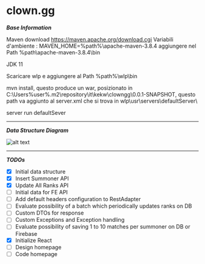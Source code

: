 # clown.gg

***Base Information***

Maven download https://maven.apache.org/download.cgi
    Variabili d'ambiente : MAVEN_HOME=%path%\apache-maven-3.8.4
                           aggiungere nel Path %path\apache-maven-3.8.4\bin
                           
JDK 11

Scaricare wlp e aggiungere al Path %path%\wlp\bin

mvn install, questo produce un war, posizionato in C:\Users\%user%\.m2\repository\it\kekw\clowngg\0.0.1-SNAPSHOT\, questo path va aggiunto al server.xml che si trova in wlp\usr\servers\defaultServer\


server run defaultSever

---

***Data Structure Diagram***

![alt text](https://github.com/liamros/clown.gg/blob/master/SQL/diagram.png?raw=true)

---

***TODOs***

- [x] Initial data structure
- [x] Insert Summoner API
- [x] Update All Ranks API
- [ ] Initial data for FE API
- [ ] Add default headers configuration to RestAdapter
- [ ] Evaluate possibility of a batch which periodically updates ranks on DB
- [ ] Custom DTOs for response
- [ ] Custom Exceptions and Exception handling
- [ ] Evaluate possibility of saving 1 to 10 matches per summoner on DB or Firebase
- [x] Initialize React
- [ ] Design homepage
- [ ] Code homepage
